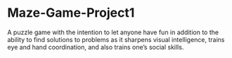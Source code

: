# Maze-Game-Project1
A puzzle game with the intention to let anyone have fun in addition to the ability to find solutions to problems as it sharpens visual intelligence, trains eye and hand coordination, and also trains one’s social skills.

